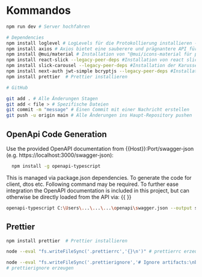 # Kommandos

```bash
npm run dev # Server hochfahren 

# Dependencies
npm install loglevel # LogLevels für die Protokollierung installieren -> src/utils/logger.js 
npm install axios # Axios bietet eine sauberere und prägnantere API für HTTP-Anfragen im Vergleich zur Fetch-API.
npm install @mui/material # Installation von "@mui/icons-material für page.tsx
npm install react-slick --legacy-peer-deps #Installation von react slick für das Karussell
npm install slick-carousel --legacy-peer-deps #Installation der Karussell-Komponenten
npm install next-auth jwt-simple bcryptjs --legacy-peer-deps #Installation der fürs Login notwenigen Packete
npm install prettier  # Prettier installieren

# GitHub 

git add . # Alle Änderungen Stagen 
git add < file > # Spezifische Dateien    
git commit -m "message" # Einen Commit mit einer Nachricht erstellen
git push -u origin main # Alle Änderungen ins Haupt-Repository pushen 
```

## OpenApi Code Generation

Use the provided OpenAPI documentation from {{Host}}:Port/swagger-json (e.g. https://localhost:3000/swagger-json):
```bash
  npm install -g openapi-typescript
```
This is managed via package.json dependencies. 
To generate the code for client, dtos etc. Following command may be required.
To further ease integration the OpenAPI documentation is included in this project, but can otherwise be directly loaded from the API via: {{ }}

```bash
openapi-typescript C:\Users\...\...\...\openapi\swagger.json --output src/api.ts
```

## Prettier

```bash
npm install prettier  # Prettier installieren

node --eval "fs.writeFileSync('.prettierrc','{}\n')" # prettierrc erzeugen

node --eval "fs.writeFileSync('.prettierignore','# Ignore artifacts:\nbuild\ncoverage\n')"  
# prettierignore erzeugen
```
